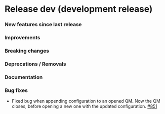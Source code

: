 # Release dev (development release)

### New features since last release

### Improvements

### Breaking changes

### Deprecations / Removals

### Documentation

### Bug fixes

- Fixed bug when appending configuration to an opened QM. Now the QM closes, before opening a new one with the updated configuration.
  [#851](https://github.com/qilimanjaro-tech/qililab/pull/851)